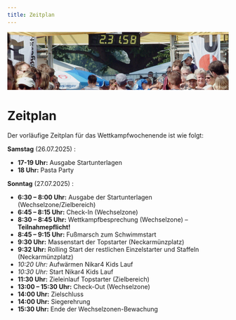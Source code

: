 ```yaml
---
title: Zeitplan
---
```


![Zeitplan](/img/banner/Zeitplan.jpeg)

# Zeitplan

Der vorläufige Zeitplan für das Wettkampfwochenende ist wie folgt:

**Samstag** (26.07.2025) :
- **17-19 Uhr:** Ausgabe Startunterlagen
- **18 Uhr:** Pasta Party

**Sonntag** (27.07.2025) :
- **6:30 – 8:00 Uhr:** Ausgabe der Startunterlagen (Wechselzone/Zielbereich)
- **6:45 – 8:15 Uhr:** Check-In (Wechselzone)
- **8:30 – 8:45 Uhr:** Wettkampfbesprechung (Wechselzone) – **Teilnahmepflicht!**
- **8:45 – 9:15 Uhr:** Fußmarsch zum Schwimmstart
- **9:30 Uhr:** Massenstart der Topstarter (Neckarmünzplatz)
- **9:32 Uhr:** Rolling Start der restlichen Einzelstarter und Staffeln (Neckarmünzplatz)
- *10:20 Uhr:* Aufwärmen Nikar4 Kids Lauf
- *10:30 Uhr:* Start Nikar4 Kids Lauf
- **11:30 Uhr:** Zieleinlauf Topstarter (Zielbereich)
- **13:00 – 15:30 Uhr:** Check-Out (Wechselzone)
- **14:00 Uhr:** Zielschluss
- **14:00 Uhr:** Siegerehrung
- **15:30 Uhr:** Ende der Wechselzonen-Bewachung
